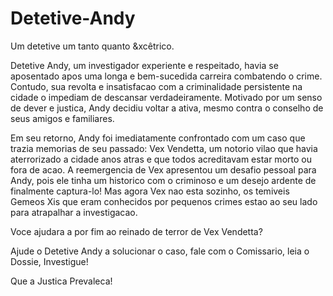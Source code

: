 # Detetive-Andy
Um detetive um tanto quanto &amp;xcêtrico.

Detetive Andy, um investigador experiente e respeitado, havia se aposentado apos uma longa e bem-sucedida carreira combatendo o crime. Contudo, sua revolta e insatisfacao com a criminalidade persistente na cidade o impediam de descansar verdadeiramente. Motivado por um senso de dever e justica, Andy decidiu voltar a ativa, mesmo contra o conselho de seus amigos e familiares.

Em seu retorno, Andy foi imediatamente confrontado com um caso que trazia memorias de seu passado: Vex Vendetta, um notorio vilao que havia aterrorizado a cidade anos atras e que todos acreditavam estar morto ou fora de acao. A reemergencia de Vex apresentou um desafio pessoal para Andy, pois ele tinha um historico com o criminoso e um desejo ardente de finalmente captura-lo! Mas agora Vex nao esta sozinho, os temiveis Gemeos Xis que eram conhecidos por pequenos crimes estao ao seu lado para atrapalhar a investigacao.

Voce ajudara a por fim ao reinado de terror de Vex Vendetta?

Ajude o Detetive Andy a solucionar o caso, fale com o Comissario, leia o Dossie, Investigue! 

Que a Justica Prevaleca!
